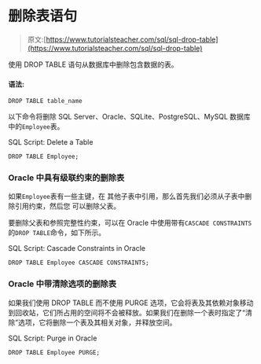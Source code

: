 # 删除表语句

> 原文:[https://www.tutorialsteacher.com/sql/sql-drop-table](https://www.tutorialsteacher.com/sql/sql-drop-table)

使用 DROP TABLE 语句从数据库中删除包含数据的表。

#### 语法:

```
DROP TABLE table_name 
```

以下命令将删除 SQL Server、Oracle、SQLite、PostgreSQL、MySQL 数据库中的`Employee`表。

SQL Script: Delete a Table 

```
DROP TABLE Employee; 
```

### Oracle 中具有级联约束的删除表

如果`Employee`表有一些主键，在 其他子表中引用，那么首先我们必须从子表中删除引用约束，然后您 可以删除父表。

要删除父表和参照完整性约束，可以在 Oracle 中使用带有`CASCADE CONSTRAINTS`的`DROP TABLE`命令，如下所示。

SQL Script: Cascade Constraints in Oracle 

```
DROP TABLE Employee CASCADE CONSTRAINTS; 
```

### Oracle 中带清除选项的删除表

如果我们使用 DROP TABLE 而不使用 PURGE 选项，它会将表及其依赖对象移动到回收站，它们所占用的空间将不会被释放。如果我们在删除一个表时指定了“清除”选项，它将删除一个表及其相关对象，并释放空间。

SQL Script: Purge in Oracle 

```
DROP TABLE Employee PURGE; 
```


